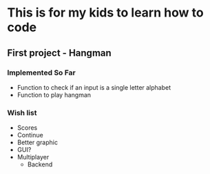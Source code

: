 # This is for my kids to learn how to code
## First project - Hangman

### Implemented So Far
* Function to check if an input is a single letter alphabet
* Function to play hangman

### Wish list
* Scores
* Continue
* Better graphic
* GUI?
* Multiplayer
   * Backend
